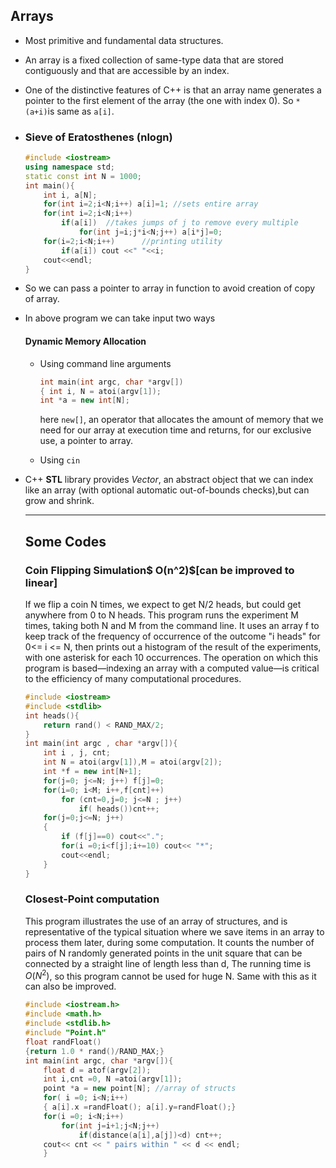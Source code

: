 ## Arrays

- Most primitive and fundamental data structures.

- An array is a fixed collection of same-type data that are stored contiguously and that are accessible by an index.

- One of the distinctive features of C++ is that an array name generates a pointer to the first element of the array (the one with index 0). So `*(a+i)`is same as `a[i]`.

- ### Sieve of Eratosthenes (nlogn)

  ````c++
  #include <iostream>
  using namespace std;
  static const int N = 1000;
  int main(){
      int i, a[N];
      for(int i=2;i<N;i++) a[i]=1; //sets entire array
      for(int i=2;i<N;i++) 
          if(a[i])	//takes jumps of j to remove every multiple
              for(int j=i;j*i<N;j++) a[i*j]=0;
      for(i=2;i<N;i++)		//printing utility
          if(a[i]) cout <<" "<<i;
      cout<<endl;
  }
  ````

- So we can pass a pointer to array in function to avoid creation of copy of array.

- In above program we can take input two ways

  #### Dynamic Memory Allocation

  - Using command line arguments

    ````c++
    int main(int argc, char *argv[])
    { int i, N = atoi(argv[1]);
    int *a = new int[N];
    ````

    here `new[]`, an operator that allocates the amount of memory that we need for our array at execution time and returns, for our exclusive use, a pointer to array.

  - Using `cin`

- C++ **STL** library provides *Vector*, an abstract object that we can index like an array (with optional automatic out-of-bounds checks),but can grow and shrink.

  ------

  ## Some Codes

  ### Coin Flipping Simulation$ O(n^2)$[can be improved to linear]

  If we flip a coin N times, we expect to get N/2 heads, but could get anywhere from 0 to N heads. This program runs the experiment M times, taking both N and M from the command line. It uses an array f to keep track of the frequency of occurrence of the outcome "i heads" for 0<= i <= N, then prints out a histogram of the result of the experiments, with one asterisk for each 10 occurrences.
  The operation on which this program is based—indexing an array with a computed value—is critical to the efficiency of many computational procedures.

  ````c++
  #include <iostream>
  #include <stdlib>
  int heads(){
      return rand() < RAND_MAX/2;
  }
  int main(int argc , char *argv[]){
      int i , j, cnt;
      int N = atoi(argv[1]),M = atoi(argv[2]);
      int *f = new int[N+1];
      for(j=0; j<=N; j++) f[j]=0;
      for(i=0; i<M; i++,f[cnt]++)
          for (cnt=0,j=0; j<=N ; j++)
              if( heads())cnt++;
      for(j=0;j<=N; j++)
      {
          if (f[j]==0) cout<<".";
          for(i =0;i<f[j];i+=10) cout<< "*";
          cout<<endl;
      }
  }
  ````

  ### Closest-Point computation

  This program illustrates the use of an array of structures, and is representative of the typical situation where we save items in an array to process them later, during some computation.
  It counts the number of pairs of N randomly generated points in the unit square that can be connected by a straight line of length less than d, The running time is $O(N^2)$, so this program cannot be used for huge N. Same with this as it can also be improved.

  ````c++
  #include <iostream.h>
  #include <math.h>
  #include <stdlib.h>
  #include "Point.h"
  float randFloat()
  {return 1.0 * rand()/RAND_MAX;}
  int main(int argc, char *argv[]){
      float d = atof(argv[2]);
      int i,cnt =0, N =atoi(argv[1]);
      point *a = new point[N]; //array of structs
      for( i =0; i<N;i++)
      { a[i].x =randFloat(); a[i].y=randFloat();}
      for(i =0; i<N;i++)
          for(int j=i+1;j<N;j++)
              if(distance(a[i],a[j])<d) cnt++;
      cout<< cnt << " pairs within " << d << endl;
      }
  ````

  